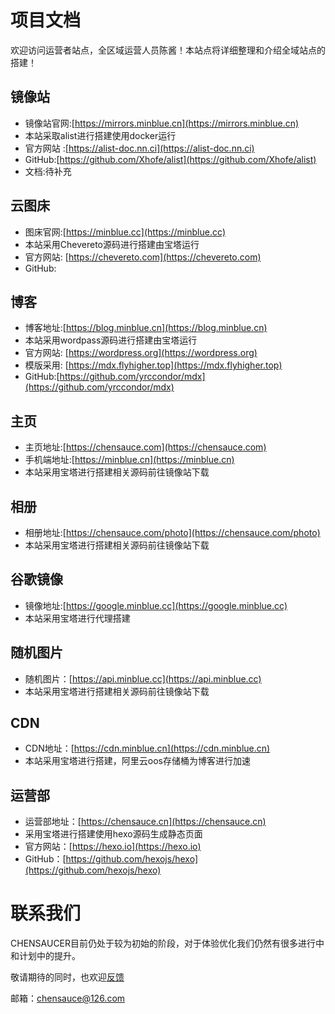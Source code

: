 # 项目文档

欢迎访问运营者站点，全区域运营人员陈酱！本站点将详细整理和介绍全域站点的搭建！

## 镜像站
- 镜像站官网:[https://mirrors.minblue.cn](https://mirrors.minblue.cn)
- 本站采取alist进行搭建使用docker运行
- 官方网站 :[https://alist-doc.nn.ci](https://alist-doc.nn.ci)
- GitHub:[https://github.com/Xhofe/alist](https://github.com/Xhofe/alist)
- 文档:待补充

## 云图床
- 图床官网:[https://minblue.cc](https://minblue.cc)
- 本站采用Chevereto源码进行搭建由宝塔运行
- 官方网站: [https://chevereto.com](https://chevereto.com)
- GitHub:

## 博客
- 博客地址:[https://blog.minblue.cn](https://blog.minblue.cn)
- 本站采用wordpass源码进行搭建由宝塔运行
- 官方网站: [https://wordpress.org](https://wordpress.org)
- 模版采用: [https://mdx.flyhigher.top](https://mdx.flyhigher.top)
- GitHub:[https://github.com/yrccondor/mdx](https://github.com/yrccondor/mdx)

## 主页
- 主页地址:[https://chensauce.com](https://chensauce.com)
- 手机端地址:[https://minblue.cn](https://minblue.cn)
- 本站采用宝塔进行搭建相关源码前往镜像站下载
## 相册
- 相册地址:[https://chensauce.com/photo](https://chensauce.com/photo)
- 本站采用宝塔进行搭建相关源码前往镜像站下载

## 谷歌镜像
- 镜像地址:[https://google.minblue.cc](https://google.minblue.cc)
- 本站采用宝塔进行代理搭建

## 随机图片
- 随机图片：[https://api.minblue.cc](https://api.minblue.cc)
- 本站采用宝塔进行搭建相关源码前往镜像站下载

## CDN
- CDN地址：[https://cdn.minblue.cn](https://cdn.minblue.cn)
- 本站采用宝塔进行搭建，阿里云oos存储桶为博客进行加速

## 运营部
- 运营部地址：[https://chensauce.cn](https://chensauce.cn)
- 采用宝塔进行搭建使用hexo源码生成静态页面
- 官方网站：[https://hexo.io](https://hexo.io)
- GitHub：[https://github.com/hexojs/hexo](https://github.com/hexojs/hexo)

# 联系我们
CHENSAUCER目前仍处于较为初始的阶段，对于体验优化我们仍然有很多进行中和计划中的提升。

敬请期待的同时，也欢迎[反馈](https://support.qq.com/product/400099)

邮箱：chensauce@126.com




